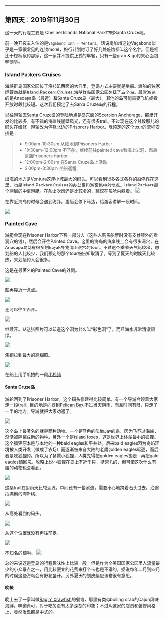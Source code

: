 
-------------
第四天：2019年11月30日
-------------

这一天的行程主要是 Chennel Islands National Park中的Santa Cruze岛。

前一晚开夜车入住的是```Vagabond Inn - Ventura```。话说南加州这边Vagabond似乎是一家很常见的连锁motel，旅行计划时订了好几处旅馆都叫这个名字。但是相比于棕榈泉的那家，这一家并不提供正式的早餐，只有一些grab & go的夹心面包和咖啡。

### Island Packers Cruises
海峡群岛国家公园位于洛杉矶西面的大洋里，登岛方式主要就是坐船。渡船的独家运营商就是[Island Packers Cruises](https://islandpackers.com/).海峡群岛国家公园包括了五个岛。最常游览的是Anacapa岛（最近）和Santa Cruze岛（最大），其他的岛可能需要飞机或者开放时段比较短。这次我们预定了去Santa Cruze岛的行程。

以往游轮去Santa Cruze岛的登陆地点是岛东面的Scorpion Anchorage，那里开发的比较多，有不错的海岸线崖壁风光，还有很多trail。不过现在这个时段那儿的码头在维修，游轮改为停靠北边的Prisoners Harbor。我预定的这个tour的流程安排是：
> - 9:00am-10:30am 从陆地到Prisoners Harbor
> - 10:30am-12:00pm 不下船，继续前往painted cave看海上岩洞，然后返回Prisoners Harbor
> - 12:00pm-2:00am 在Santa Cruze岛上活动
> - 2:00pm-3:30pm 坐船返程

出海的地方是Ventura这座小城最大的[码头](https://www.google.com/maps/@34.2424093,-119.2621161,1848m/data=!3m1!1e3)。可以看到很多各式各样的船停靠在这里，也是Island Packers Cruises的办公室和游客集中的地点。Island Packers是个两层的中型游艇。在船上吹风还是比较冷的，建议在船舱内躲着。
![](https://lh3.googleusercontent.com/-Fkm42FRE8gnyCPZwgVLcFNT1TCiC25ixL5aWvfgLTXTsG-6n7OoCPWIU_nQZS08cKjTe4ES9xwIiyUhXxKT6CckGiUe5DUQQqjIbX0nCvUqA9MxzI1UmtcvcG8oOdI4Z2dLXIvuJZGabefDvvMh-PdI7JzD2Apzn8yk0k6QAjBSYyoF8nQE2G-UhTXgWZ4IeR-xWsCyQtv6s0CUlJ-zNlkH4Xn36_xcvlIjCllG9ov5aoUTy7c4TyVx8qBIt1S2-535OHEGqGyMc4jNBmRI0m29MxDpJECFlfaOml2emPd_7ftLVGH2XL0zfAeG3_eJvVZ8RCmBGOcDlXpS6YRtep6jncw8D_jhtu9iwGb8iQ39PfHavc0Oz3oBW9Fka_2C40AGcGE45jP9YeN3s83_9FaEFZ67o4S5JIua9iP_d-uHUpGV_tcnKVj-noW6TTt_Xz81uxflPbVeG83olRl2hftxip7LZK-QgzSt9h5c2HZPorv69lYQw7Dh0fE-uFUO7JLhLRohsMVM1gkG_QsXwhOXh0Lc7HsMWUS4qu0zzBbLEKnC8tRulm9kubfZjjdmM38nmW61ZmQiF8b9QjL5aUpogo0-muAYeGTzIGDbpTiQoeJxYe_fAfeaIPUrSp6wZD8u8GIP0OiUzrKWyQblSeLUKVepinuF3dvJ3itftKS47d75g2EUn72_w_0aE6rzFmMfbsDFjanVHIdFIqM7c109WV_vlXbeSvZZLHXZ6h9Yuy6Z=w600)

在靠近海岛的时候会遇到海豚。游艇会停下马达，给游客讲解一段时间。

![](https://lh3.googleusercontent.com/cGvZ4T7L9xpZntQYOdBqAbusBQwwqXuaxh7nagQsoUTV5uNJCFXMk_GZKeoVE7JtoGPD2sHGuQ-g9JydBiTsND1lh9jSWwlCStCVE64UtWSZGgGbnD8JVdmgJyoNOxdO51xiBopLQZfWBhwazVNTl2XcY-ngt9WpRg0feuQa-_yhb02NCDHv5Gvy4N68dkUmZxdWcerex4-gNVz4BLluFcicnu1lBtA81Gm78AbAlqyH_7rEpjX95n9HiqwY9tfG149HtGSLuvybX517Et5anDuJcK1gnQ9GrrRi0WtZzMyePoVsF72j7c8qTKO0uC1m8Zo-DEj1iLea8DcHWf73cNxnDezqO3WHoB2sLldI9lBSuB2jeS3F2QITD1F7nCOvv7IjJNg00yL__rMuHl0Td8FNWmYeaZUpqKFz6AHRaQhCWRvO_hRxXhNpJUm29C-xysgl4S7bcdshvz7VB-jaAgF7fyJntp2Qc6TM3NDN4EcBMFczgndoLkNxQk3-gg3AcXmanHGmczC5sdMZjTHXwM9WTu9OUXOCQiQXKoxvgrcAcdTZvoevl5z8DX574afY2CExq-Mlr2Gd-krvpAn_zUZa_dVJgKDxhNXsPtEF8SvQ75r-Z9z-wWK0kOEHUFZjiA8IJ2sBMta_laJFNSeYthaCr9iWyTe34-7fLQLlynbedFXxmwUlQA0qgDIme7Y6NrGxfjBg7jxROGOpcthZI8vU2oHIeTpixF9jk-POrm3sRWMa=w600)

### Painted Cave
游艇会现在Prisoner Harbor下客一部分人（这些人购买船票时没有支付额外的看洞穴的钱），然后会开往Painted Cave。这里的海岛的海岸线上会有很多洞穴，在Anacapa岛就有很多划kayak导览海上洞穴的tour。不过这个季节天气比较冷，想划船的人比较少，我们预定的那个tour被告知取消了。等到了夏天的时候天比较热，来划艇的人会很多。

这是在最著名的Painted Cave的外侧。

![](https://lh3.googleusercontent.com/N2c3K5KmdjApelNdft37ZKpM4bjCqfYeWJ2SMOZlQnjRFpsRmGJ16tHQzE6MyQ66f_R7CrmHBQhNdFsSjeYAz3_RjxvCoQAFhl7FjlUCf4DIdMZcgoMwoH1m6L27vdsVjhci36RR78hMBFjpIWbKJ32yLWxlQsy1Hvd1xMOGowx8-6QbAKc58zHOCA2hpt25DCKF0tuQ_NRyaklewMOExBOFuEUN9TFDt9r9xPCx4YQO0WFJF9khq5KHlOh-gLNAV4LZxJBoXHwGaVMIu3tbh-3xHUpm7SeDKmD6m8WG5mV84iSXzkENZo_e43AbTAjc1qO31TfFddYNHsx7Wat2d-7ut2oNnLlP9vK8q4v70gYjqQ5r-of0PLF5ZGSNNYAubMy74aPxQdygg0U4j-n3oIK3CKGhHEtQgwkRXKmxesrtd0zoU8GkNS8UoSFn8FdEjx47q65dMghlyxTZ112sA3-UrE04m-NonVjNxXVv7y9ehKfBUmd8wNFX5vF1gXcMg9O_cfnS_Uaz601S66EY6P2Wf2az3FkElE6-UUxMSYfc7QqBbi_L9qPBODOrbUoFxObog5tIa0UpXX-Mu68DAaruFqK6jyhWfHadfd1phgkpBDY8wwmDoxwRzIqgxChMFcXLPRgDg_XSf_eClY08BdCsvFIDwBcX5z9HEevYSYQDhur9Fxs7Pav7P9rP9knqiV6jme-DtsmtAo7S9Tl8v-EMtKVxlrZjHqAyPvS3bcA5XraC=w600)

船再靠近一点点。

![](https://lh3.googleusercontent.com/fHZlioKebnkuwIdAP9wdFell3uFuYX0OmRTzoUQMiO3xVi7eoKn1NzXl6pb54KiC20h1loMCpHaJO0TvwymNnKmH0xaGpejmO8pf1r8DfdSn5sbbhBERGT3fzwCVdTorRuEykfkOlIw221q_fQviL8rgvlFfZw0ifV_XSUbmUfz8Q5VJt5VrhbkIC3fzq0gC-rvix3hUK52pk-z9ZfHOM87pi5VzCmf-maVesAv7WncASvvK9Bc8S66ToHhGQhIgNY60VDAhHN4zzr12Pszq9XCxnWeyhPOMqmKRj7wkjsFRggeUxHm-MEhoERuInXpGA6XUPMQd1zP85iidHEgGSofL3jXAWvGZ-vgoIhGXBOR-PcwaVzpPO4G_50B1KIdb1lU5SxQssr8a3tJnI-ywVqN1RvJYcUa_zUcG21P7NuxCBmhVjNZ7MU4nZvkjInOlq6aWcrD3Hl2O_CCEpdusF4d_hDRO75MYuyrBtRMIC1eeyfVmX0ElR4PN6FkSnmzFFbGlg9tNSJUdAD13VeCxrQ51lsztoGs25JltphEAlbKUiZjgaVqOcatXyEwjHgZQaXZFznPu6ynHmB587PZGr0FG2zpVpTDwzQ9GjCh9q5RONWfcBh1GBwa4n9Pf2lEVemEuiBuvc9B_GGnS9cU0XlC1jB0VaBSf4rZlqCmd5hxGUeydYytYDAbVcu0nOehNzEigeuiMoXaQ-GtsOGcarJ6_BsBg63mHdv3vx2mWJ68YOd7P=w600)

还可以往里面开。

![](https://lh3.googleusercontent.com/JUWUD0lorkbggSpiMmyAtXgUQyV1isMLCaP_vOWHHEdQmlMLvbcfOMlL0OoobEdFPJJMlb3eo547ZR_-vMooFP7M8cgREHo4kEMjP4rY8VywnTDTWHH18MjX3qgI9mt17yE6hBCJvHByopu7_oTI7Ea75uEHrAc4mk7-OMeXzSzKUpFifx_a-OB72eQ1P6zXfocoUrpu0fTW2Kb1Y9_ta8vJkApKruQWx1rvB49h8_suZScRLAwPAqdL0pTVOhBsPdlXneKJ8l0ssEP7x6OSX4K-1HmkxJBXiqHJN79ybplPq3R0VkokH9P9qMUVpmkfjCdZK-71_a-_xLU4vSjuvjKL0CmZ0xIanuFSI7q0flv7I4my8xvLMA_8NbvUd-ax-wnB6P-g7dmDP2uVZ7I9ga1GHkhpy3MWLUeVacFSnVlArB3f9D3x__8rTATByPD-MxyR1c0caYyCAfpfcx41d4vEQsti97yH5Rbzxy4iPKT0aYSaNT7VOSPzY0xA6tr62vnongOKCz2Om_77fIcZFyFDxrmfNSvlTM1KgvfrV_ZwbS9OKRpWNW6tMsHG2WHquyFxR7-_M6yTIkqB6fNPaE7CbVAIlg-t2XMaDtZwkLy5k4Dfph4RBXPpr5pJtSm4tSrabzyXiUdcZXnpjddKLvblQJaksDG8dJ485ppRxAbq-t_jW8MKX_kqBU3pxogp395S5Mw-Ny4TqF-q8SqgVCL_0PvlnA_fZmArsuB_CUPcwcCf=h600)

继续开。从这张照片可以知道这个洞为什么叫“彩色洞”了。而且海水非常清澈碧绿。

![](https://lh3.googleusercontent.com/Jdq4jvAOAgv9SOpwykskeHseAWx0RqWV0fFFEPZFHgkd_DcjyRf0WRLI4zdSt4Rg0dOY3PaM-jeouV2fh2bV_qvjHxOkuxalj3XD9a80mrGqFbU1oRc-XWfNFx3rTfdKcYvycXbL1Uk0fKHgLOHKgbgicny3CkRljdRkjY7K99FWpVXBl8U3ZlywZLL4Stg0HTEpxOJ_ipDZOistI2sDMAy-6t-9-RFHXEhNiBYSe4oJzznrPNw8doHdIeEk5wSzaGQ-9ZRtLU-OqYf4UGInwQEfFBIxxRB07bRLxeROqqiN9yVmkZU1zDfseUg8ODyLJ1BBZe2YQlMGfDSR3cNCiU1Nd-fIS_x8COLGHFwSTleNvgxpUSo8qmVMrWeBnCIoc17SEiaX3a5cpE89aHZlTpc7zJpXxeU7PU98jk6C1gVpNqHNVEdvBgtbdfQAxur4yrIvVYpUN38enikBh8FXXUbTNEB0rHDkvww8q5O1l1MnwQKKwtwtXyWnjrah4PirM2SWLbfL_RJrXRKCg4cMamniJjzgca3bz0OX0dr3nSaIuOoTJ22t6ePAzVtVMJH-C0hFzr6hHDxGXNmF0r2fnrSlN7B5ABZgiwk-V6jicJFdIHHlhW_xlB8TiAJDsJzSWgVOXyaAJGN3Nmoe6AMWdTay_m3BqY5s1zkvfqFlcaKlLaRzW1JCNzE6XzKS84VczmtdKkkrbQLhX3DuTljvM2EbwZBT41svVjMcbFpGH_43aidl=h600)

焦距拉到最大的高糊照。

![](https://lh3.googleusercontent.com/nKv6KVKl7D9p4zacr9yEmffZTGodFe8w77m9pRmYLqOcOcVekedlc9vnQ2auRCB6B2mDE1nFq9aDwPUHddZpAONexWv2zGkCTUuGsFWcDTeV7QzE0CG_Mas4LDCagmWjm2Ynw0chTymwmKtgrojazWfZh1HQTmmW7WfN4OJgr6gcNyc8BICX8XN4Oxxl1o-u260V1Um2jzFMuuJtUWZnazRAxnkP1vWyZOFAJCcXOmqIjKu1OXENGVYxJc5ILGccoQVXHKCfU9E2brEEwtEdSjQ1OgyLO_mRnme19DcawSA4GXM2n5OiJPsDfym_TX1I80gAOAG9rrketTiBL5yAKtc7HAVkWTTsXenHmCfuDU9jf-iAnIuUDOrBeFb4MZxNRvuP9apXGqE-06mgC6HZGb7DazyIJUdPx1aUV7yw0D3yC27g1LFqZs_sTIeqtnrO3FQPkAERo3kVk1w90cSKJURwGWUu5TCQTo-Jl_z8nJzaHg7HZAQvLXfv7201_jSiJ3T3P8isugTGXTP0Uoc5zQ7b80xwJKKrXCjv6sp_NIzWC0MoY2Lbf8RWp9xkLMmjvvdSlbfr_gf1cvYXruU8GOwi3xd54vTbUJrlcMDgCcw1sxUWUxyi8WRopXgGWf2ZQadnoA3X9-bas3gno4-bu42OdMhAJ09RBQtid3Ku3PqtxQfpsuoB6rBiprEwtzfJBmCRNoI457W1AjGdeg0kiI_qgNd0ZW535aHl4gH0ifm3YvfO=h600)

在船上用手机拍的一段[小视频](https://photos.google.com/share/AF1QipOPyV_GbrvUoSGKW9mQlV9V-38s21E6n0iRYeUYnAYvi_yvF-hnImINarlJSvgVRA/photo/AF1QipOb0LuiAPgTf1LXRwz6tugPFo6OSiMz0NYMHtec?key=QzlnMDctZGxYekFfY0JKWkF1b3A5MDdEQ2lLRlpR)

#### Santa Cruze岛
游轮回到了Prisoner Harbor。这个码头修建得比较简单。有一个导游会领着大家走一段trail，目的地是向西到[Pelican Bay](https://www.google.com/maps/@34.0235146,-119.6920924,2776m/data=!3m1!1e3).不过当天阴雨，而且时间有限，只走了一半的地方，导游就把大家劝返了。

![](https://lh3.googleusercontent.com/L7zVWmZ9DAOKQfD-3-E0VeRWDCzSLeqa3l9kcl0NlsmTTPjZ4XY0bmhxsoqIvH5o0WqV9yBPC2ongXyYSQvJvXd0goNIzhKbgwBqcmGFwBwBx-0c7vLBiyC9SBy-55h6fuK5WibVM5K9pCRIFXtgLuKjYOhnTyA3_3CwcrnzOzD_rbrYU5x5rOzRaFPrPJ_wg3AECHJhc6pof9tNIPAk00mNvJo0tk2lLUIgzk4cJ0vfgiAsUESAgYzwo0YMgFMQ6lmcO9L-upauOwKIpQXrwsiR9gCnaXmDZAsrt65imMVMSeSpLqURyopOBJ1dUA3Vs3teJn7DzvibOZROPDA77NqTXmzMPfn7gRuyek6WVMArCYoO_P3miryHzkYRvsb2m8-eTg0UxoQ-Ltgw4Y0fXIlZSrnueJQJHE92He7iDo-a7zR5FdLkdhGuMN88soYC8KWvu-l0JL9lrdGbqS7aIJC2JuzWajLfCQMCbQtXdkdHbNHut0mocJDUwIE3lzfFdQCHE3BjHU0r8GELDgIPeXOgNZnu3OBx7O-O7AT4pF8XVwoX1mt88QffG3pWTrZ7K8hTSJu41w3Ui1MERF6oB2kJK7g7BXVj6j71BV6Mv7gl6vCVMaZ8SnO-qYPKN5Ge5RCd4rpzNH0p9W4_VWUD5zZ3YkpkwcnqRxVoAu5D6m81-W04yDET-ExKrUqkcFe_k4t2t3M37No0X-cPYxBPk4cQn_e3YCth0kIOp2saAWBHbuc_=w600)

这个岛上最著名的就是两种[动物](https://www.nps.gov/chis/learn/nature/animals.htm)。一个是蓝色的叫做Jay的鸟，因为飞不过海峡，渐渐被隔离成新的物种。另外一个是island foxes，这是世界上体型最小的狐狸。这个狐狸原本是与本地的一种bald eagles和平共处，后来bald eagles因为岛屿环境被人类开发（做成了农场）而逐渐被来自大陆的老鹰golden eagles驱逐，而后者是吃狐狸的。所以为了拯救小狐狸，人类先得把golden eagles搬走，再把gald eagles请回来。攻略上说小狐狸在岛上有近千只，挺常见的，但可惜这次什么有趣的动物也没看到。

![](https://lh3.googleusercontent.com/Q8aX25cVRq0JuaiJu9hGWMILh0DMDU7io3KcMkpBBnk4po9fhT7OBxMqXSF7BRE2aVmpjl8VEeXBFe7g6ppEgrIoLwuqo8O_SJqkAZW_jogUiYZAek1Pxrz5rbbpet7fXjS60IuU3ImqxBIiWgnCHEFJ5Db-Nst_uOqe4HGcyWeZNejIYwLP_aBvmXZ01vFxga-2HGC-Z_6cPzl4ybXnguAY7u4A6eKLfTctqUVo7NUnGwbc7lqYSQp9GdkWQ0l7ewKfpePsSxso-dkkK5jRq7W9HDQgh0r5ofetp-ZVFSamLrg5gl9G3S7uh3q8TU68nv-V_wPPYfh0dFePhziZ1m2vs3dq-9JttwdeRYoSQG96tRshPtTanCaPbALrxKrd7tLS2yE9f3KBQHVVbMpXv5dWy8puRlCzdJT0NejesICNbzqe15exA2nI926F_E9M1WH83wYPWmvcVpkpvJQSofprhEMa9n6dfugDw8WJqQvltk7wwZJK9pt5kPVPQ0SodNSwNPOoCFeG_29H0yQ2cfyZMwwWPXepm64ETfK4NLSDh_pTVTCKMgulmoxq68lzn5qtwdMO8v1Bef4kRaVI5e9QMon17AOHPTHtEH4HYcX21z2zF7VmzzjGRhPuFwXksrbAwnUXuaF-ByupKZvcyhd0iZ2wHd0eGRdB4fQNIqp3SfbQeqSVHz35zqOvNmrkZz0HsrrIBc_-EGf2XcRtjr1knYG8wn_hZ6iMyoYhP5-daExg=w600)

这条trail在阴雨天比较泥泞。中间还有一些溪流，需要小心地跨着石头过去。沿途拍摄到的海岸线。

![](https://lh3.googleusercontent.com/dAjWqvjHWNBvWu5lrysz1Cw9gYC6cTDowFwAF2lzJAxYYjP-5aW3v4wgE_Sb0b3mKqljG8-mjmNMyr9IUuFwm1V9DZvu4ihF6gSyzaZ1TqbUBZcqxbxI-tRetJ9zyVgClsohqTmDHv5HCXAHNXL4Rf-pk4J6wUO_BQwJSQg89HJ8PVbekzASL_dN01MUjNMHWtkQTrSGdYfGwP-W4F7MqY1dnRLgP3r_ZJ9SLTXHB5InytjB4mqak20D0Ic7OyzQV8aG4wES-lJdIcgg3QCuC-uXRSvW4joqhiNIu_jskAYAMFMD6Usraw3hrkCx_4r4k-PohCgydITGXAni5KVCo4hTVskTAP11wc-mDIfQi7SW5SWIquVamGdWVcQW-7SIHP2UlUZSECELLCZRWOrJZy65Lno38v6WmPmb-6pSpY8uyCVqrP9C70XBe5WqxzNclhxnb3G5trp7vqkb49_xz5uTObufkpq6hyYLXWKcnVZv7KMAvLIeC9qFEuKM3xUJVIvuVbTxNejE1jwnI6kvuKec3KPkyW2291bDeCURAyr6CRzfJgJqkdPOyK6vcLwUxlxhWn8zeHiFk_Jkyg4tJVlmuAeFOt9F0PdQUCK3-Gxho5MZMhgVWwJ4aQwiCv1vuAD6GLIysSLl3JieUPMAVf1nngSekLbIddHcqhI8sERTcHtw3Nkv8ITiM45RZw47CwZuW40Jb8Y4aTT4A1dqoXu-m-LMsdPBLC1V88LrJ_7D9AMs=w600)

从高处看到的码头。

![](https://lh3.googleusercontent.com/5IJ61hzp7If2U3PgXsIWZUUvNz6cqTeIAIdKtVlSWYm_TaPeurfbGFlVnfYHPuu_cQdKIemcaldST77t3kQUa9-5nYwyXr0hheNa1vt4gDN1Blbti2_fyg-WUtykuQLKznQXvtx3HrhutypMZgne1NHmR-kRkf3mStePq9iLYDOYtear3OcA3NwbxvTFKhsLoGhYzVdnV2FfpJZrZe6OXt4AyI56-SYfYWSIYu9S3xTOLxaPtap8Y_MoPs8dI51fwRTD1LwqLcgguRNVZVrFpBL7oLGCeXLhhOLtNs_HSLGn4U3FIzfQICn7CLvaCqsTHIrT1H_5VUTGIKRPcpL-UuL_emM6Ns0WM6EmP8fGdqieAOM3-e-HI-aR4uCjB2uGB0O2fe0v_APb7e9hrdsH6nUuvsUuHjmj7WT4XRfgsrVyAjC-QC7s5-Mxyjf-xYwdWFB2p7fMZ-wIWCJAb1wwrzT-w2pVXnIPZsKxHJdQINCqReDrlPEOjfKc1hNxjL-9Sx9SlEhVhRpVSbSYeIQGa8HOrfo9-xR0MLNyqnh2UQCU1q6MJZgdbInUDdMo-F8DvxwDoHPlTiFF6Yl4Z0EGKHwm69O4m5qXo0nV2k59UE-dReQcNXyFYB0vD8uXwNfLWG8X_6qSP_kXMog33oB34yPIXd9KXAjjAK67q19u6iDofsapqUNyBpR_k_1UUNE2_09ornGOmwTbaawsGjdKl_wPKEJDZV_k-LR75wLd6SVm21A6=s600)

从这个位置就没有再往前走。

![](https://lh3.googleusercontent.com/iK4TbRv8YtC4sADfEVbjjWyxoBTnQSt5KFpfVHg0r42dhZrLBzAKOzlCOupZB8Nfbz762kS8BkIuywQ7DINaosJEXPXMb_i7gci3O6tAnwslgzhenzS8s1k6ddRwrB0JtVGa3jIkzIcI9iD-Chm_miqqN584_m3YTZudKLUGkF73k50iUvaC-dhW4buE5C-xZaGkI3vHIdoI_3nEWriXCvzgrUMR9B8Qqi8-AkqlD-_DvxWLq-w3Y7brGPQV6KStaRFKHKpaXGDazRrdEyWuJrsGHvpSmQqNvE2Y7_M8W286N9JB8ZjtmDG1YNsqfEexCIFpP7b6mJtL5WLY1VebSo74fhBxX0YTsXDpfNv-Nxa1n5KdBB8qAIZ0ylj0MSGRj2fIWilx8lTkoV77MYYCsiBiiJxwV3qVUoLmtgbMYDNpQp9618_UrRWzk00hjO-mtlqJdg2Bnl_TwPnc7bxN8ARwV3N2J617sO351lPfSD-5P4rxRv14igORMrbXXyggBYOhGcw_uns0XcDvQATm5GnSz-1w9hvgdmjZ7x5lOiX05yOFhTLFU65QePCilUhV5hefgyzhV63oBhH06h4hnJuonUU-7l-Bm5i2YYNlwaamRLZLSsKR7q8Omy2jMaS4xU4FUTiNaWBx5qUGSjs4z-9Ynz1YaLOOIQQXpyYhJZbjKSsBanYRiJoH0Scb-8C1NuzrQMHQ-whRAwcEiGyPmh1HBTTSgI3YjSwUF26yzi7eUUxW=w600)

不知名的植物。
![](https://lh3.googleusercontent.com/uWPkgDh8vEuxDN1AAJoUk1gbgsrDnYijrob_HPmEgoFJRnhtOCe7v0S7za8Q1ngJi_uaAjZdC4quXJ2d8Qp6oexwkfKRNa8siH-7-YopGMuu4ZSfvK7hH_3e2Z5MAWEPOjZNrcE8yqF6ahwG7RPXHdZAnqddUchokci5FcKwG-7507NZFgMdlB8zkRLDMAeMD-Ar9teONm4nh0OnIPJyF2tOUAOJLFe1owsloBaCavREyaay-9lkbcZ_r5QeM9EZdF26HyzFN0b_4qkVcGyqqQab2X12-Zd2ynLDjLxPTQNNrCs6aqeuGHzkKiIpsYvRLXyVCI_Hp3MoRIRSsD2S6GbaLlA3dnXCyBeK7V2r0NsB7wOF4uHFjsita8xWnqi7q80HeI0laVr3jWtNs4eYjpsDTTpTfMVl6oA8Tv6PYQvko1xGwm_h1iN1fE6KK7NEepcsyStLlzpIhrLtFxpYEI59jT_VaTLVVwl1uhCzW5xfT2fRpzbTE8f11k2reYxtyxghusgXSuzWPODqp4_ts2ZYu2R-LHgAN_d2vMzxaYpsCFWWpckt4fwSD6rRhTVOmC8eodEA-4L1mCpNyu2casJX9nx7DfKO2KnrFzFQ-mqFx-UxgOgwi0wHRfOJtxadg09Cgl_-KnG7hlg65q5_M2HKvBZ5GO_8rCe9bZIXA21TwYSeserzXaCDKvUD_UwuTEZ5s4gYpajhLeFd2v8_6xJ4aiiZl-Kc6Ht4XpNYTSGInOgk=h600)

总的来说这趟登岛的行程趣味性上比较一般。但是作为全美国国家公园里人流量最少的小众景点之一，用比较便宜的花费来打个卡也是不错的。据说每年二月到四月的时候这些海岛会有野花盛开。另外夏天的划皮艇应该也很有意思。

#### 晚餐

晚上去了一家叫做[Ragin' Crawfish](https://www.yelp.com/biz/ragin-crawfish-oxnard-2)的餐馆，那里有类似boiling crab的Cajun风味海鲜。味道尚可，对于吃的没有太多深刻的印象；不过从这家的店员和装修风格上，竟然发现都是中式的。
